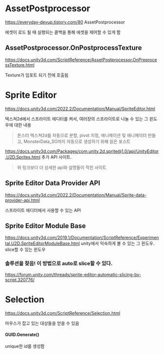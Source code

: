 ﻿

# AssetPostprocessor

https://everyday-devup.tistory.com/80 AssetPostprocessor

에셋이 로드 될 때 실행되는 콜백을 통해 에셋을 제어할 수 있게 함

## AssetPostprocessor.OnPostprocessTexture
https://docs.unity3d.com/ScriptReference/AssetPostprocessor.OnPreprocessTexture.html

Texture가 임포트 되기 전에 호출됨




# Sprite Editor
https://docs.unity3d.com/2022.2/Documentation/Manual/SpriteEditor.html

텍스쳐2d에서 스프라이트 에디터를 켜서, 여러장의 스프라이트로 나눌 수 있는 그 윈도우에 대한 내용

> 몬스터 텍스쳐2d를 자동으로 분할, pivot 지정, 애니메이션 및 애니메이터 만들고,
> MonsterData_SO까지 자동으로 생성하기 위해 읽은 포스트

https://docs.unity3d.com/Packages/com.unity.2d.sprite@1.0/api/UnityEditor.U2D.Sprites.html
추가 API 사이트.

> 위 링크보다 더 상세한 api와 설명들이 적힌 사이트

## Sprite Editor Data Provider API

https://docs.unity3d.com/2022.2/Documentation/Manual/Sprite-data-provider-api.html

스프라이트 에디터에서 사용할 수 있는 API

## Sprite Editor Module Base
https://docs.unity3d.com/2019.1/Documentation/ScriptReference/Experimental.U2D.SpriteEditorModuleBase.html
unity에서 익숙하게 볼 수 있는 그 윈도우. slice할 수 있는 윈도우

### 솔루션을 찾음! 이 방법으로 auto로 slice할 수 있다.
https://forum.unity.com/threads/sprite-editor-automatic-slicing-by-script.320776/


# Selection
https://docs.unity3d.com/ScriptReference/Selection.html

마우스가 잡고 있는 대상들을 얻을 수 있음


#### GUID.Generate()
unique한 id를 생성함
